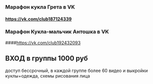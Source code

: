 
### Марафон кукла Грета в VK
#### https://vk.com/club187124339
### Марафон Кукла-мальчик Антошка в VK
####https://vk.com/club192432093
## ВХОД в группы 1000 руб
доступ бессрочный,  в каждой группе более 60 видео и выкройки куклы+одежда, схемы рисования лица
